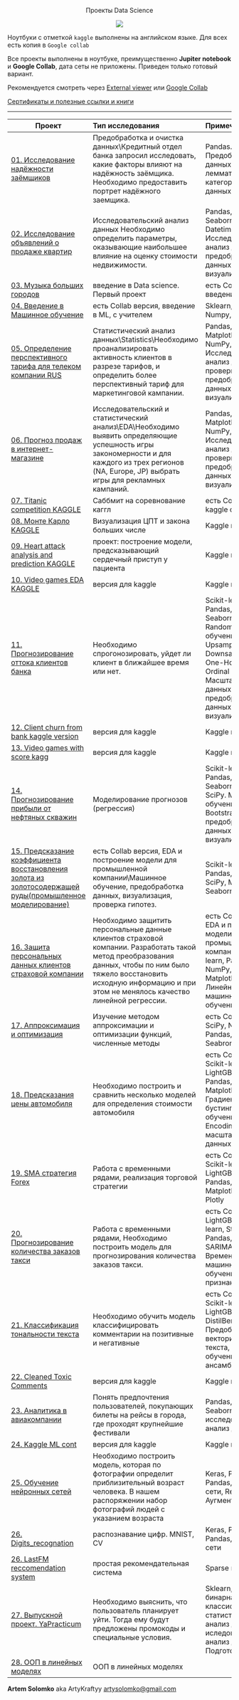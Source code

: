 <p align="center"> Проекты Data Science </p align="center">

<p align="center"><img src='https://i.ibb.co/M1LR7jn/1605470400.jpg'></p>

Ноутбуки с отметкой `kaggle` выполнены на английском языке. Для всех есть копия в `Google collab`


Все проекты выполнены в ноутбуке, преимущественно **Jupiter notebook** и **Google Collab**, дата сеты не приложены. 
Приведен только готовый вариант. 

Рекомендуется смотреть через [External viewer](https://nbviewer.jupyter.org/github/ArtyKrafty/Data_science_projects/tree/9d86c5514664c670c928edbb1eb0f857e62e4e5e/) или [Google Collab](https://colab.research.google.com/)


[Сертификаты и полезные ссылки и книги](https://github.com/ArtyKrafty/Kraftyy/tree/main/certificates)
__________________________________________________________________________________________________________________________

| **Проект** | **Тип исследования** | **Примечание** |
| -------------------- | :--------------------- |:---------------------------|
| [01. Исследование надёжности заёмщиков](https://github.com/ArtyKrafty/Kraftyy/tree/main/Borrowers) | Предобработка и очистка данных\Кредитный отдел банка запросил исследовать, какие факторы влияют на надёжность заёмщика. Необходимо предоставить портрет надёжного заемщика.| Pandas. Предобработка данных, лемматизация, категоризация данных.|
| [02. Исследование объявлений о продаже квартир](https://github.com/ArtyKrafty/Kraftyy/tree/main/real_state_eda) | Исследовательский анализ данных Необходимо определить параметры, оказывающие наибольшее влияние на оценку стоимости недвижимости. | Pandas, Matplotlib, Seaborn, NumPy, Datetime. Исследовательский анализ данных, предобработка данных, визуализация.|
| [03. Музыка больших городов](https://github.com/ArtyKrafty/Kraftyy/tree/main/first_training_music) | введение в Data science. Первый проект | есть Collab версия, введение в EDA|
| [04. Введение в Машинное обучение](https://github.com/ArtyKrafty/Kraftyy/tree/main/intro_ml) | есть Collab версия, введение в ML, с учителем|Sklearn, Pandas, Numpy, Seaborn|
| [05. Определение перспективного тарифа для телеком компании RUS](https://github.com/ArtyKrafty/Kraftyy/tree/main/Statistic_analyze)| Статистический анализ данных\\Statistics\\Необходимо проанализировать активность клиентов в разрезе тарифов, и определить более перспективный тариф для маркетинговой кампании.| Pandas, SciPy, Matplotlib, Seaborn, NumPy, Datetime. Исследовательский анализ данных, проверка гипотез, предобработка данных, визуализация.|
| [06. Прогноз продаж в интернет-магазине](https://github.com/ArtyKrafty/Kraftyy/tree/main/Games_EDA) | Исследовательский и статистический анализ\\EDA\\Необходимо выявить определяющие успешность игры закономерности и для каждого из трех регионов (NA, Europe, JP) выбрать игры для рекламных кампаний.| Pandas, SciPy, Matplotlib, Seaborn, NumPy, Datetime. Исследовательский анализ данных, проверка гипотез, предобработка данных, визуализация.|
| [07. Titanic competition KAGGLE](https://github.com/ArtyKrafty/Kraftyy/tree/main/Titanic)| Саббмит на соревнование каггл| есть Collab версия, kaggle compete|
| [08. Монте Карло KAGGLE](https://github.com/ArtyKrafty/Kraftyy/tree/main/monte_carlo_method)| Визуализация ЦПТ и закона больших числе|Kaggle notebook |
| [09. Heart attack analysis and prediction KAGGLE](https://github.com/ArtyKrafty/Kraftyy/tree/main/heart_attack_eda_and_pred) | проект: построение модели, предсказывающий сердечный приступ у пациента| Kaggle notebook|
| [10. Video games EDA KAGGLE](https://github.com/ArtyKrafty/Kraftyy/tree/main/Video_games_kaggle)| версия для kaggle|Kaggle notebook|
| [11. Прогнозирование оттока клиентов банка](https://github.com/ArtyKrafty/Kraftyy/tree/main/churn_clients_bank)|Необходимо спрогонозировать, уйдет ли клиент в ближайшее время или нет.| Scikit-learn, Pandas, Matplotlib, Seaborn, NumPy, Random. Машинное обучение, Upsampling, Downsampling, One-Hot Encoding, Ordinal Encoding, Масштабирование данных, предобработка данных, визуализация.|
| [12. Client churn from bank kaggle version](https://github.com/ArtyKrafty/Kraftyy/tree/main/Churn_bank_kaggle%20version)|версия для kaggle|Kaggle notebook|
| [13. Video games with score kagg](https://github.com/ArtyKrafty/Kraftyy/tree/main/video_games_with_score_%20kagg) |версия для kaggle|Kaggle notebook|
| [14. Прогнозирование прибыли от нефтяных скважин](https://github.com/ArtyKrafty/Kraftyy/tree/main/Oil_well_location)| Моделирование прогнозов (регрессия)| Scikit-learn, Pandas, Matplotlib, Seaborn, NumPy, SciPy. Машинное обучение, Bootstrap, предобработка данных, визуализация.|
| [15. Предсказание коэффициента восстановления золота из золотосодержащей руды(промышленное моделирование)](https://github.com/ArtyKrafty/Kraftyy/tree/main/Gold_prediction) | есть Collab версия, EDA и построение модели для промышленной компании\\Машинное обучение, предобработка данных, визуализация, проверка гипотез.|Scikit-learn, Pandas, NumPy, SciPy, Matplotlib, Seaborn|
| [16. Защита персональных данных клиентов страховой компании](https://github.com/ArtyKrafty/Kraftyy/tree/main/personal_data_protection)| Необходимо защитить персональные данные клиентов страховой компании. Разработать такой метод преобразования данных, чтобы по ним было тяжело восстановить исходную информацию и при этом не менялось качество линейной регрессии.| есть Collab версия, EDA и построение модели для промышленной компании\\Scikit-learn, Pandas, NumPy, Random, Matplotlib, Seaborn. Линейная алгебра, машинное обучение.|
| [17. Аппроксимация и оптимизация](https://github.com/ArtyKrafty/Kraftyy/tree/main/optimize)| Изучение методом аппроксимации и оптимизации функций, численные методы| есть Collab версия, SciPy, Numpy, Pandas, Matplotlib, Seabron|
| [18. Предсказания цены автомобиля](https://github.com/ArtyKrafty/Kraftyy/tree/main/auto_price_prediction)| Необходимо построить и сравнить несколько моделей для определения стоимости автомобиля| есть Collab версия, Scikit-learn, LightGBM, Catboost, Pandas, NumPy, Matplotlib, Seaborn. Градиентный бустинг, машинное обучение, Ordinal Encoding, масштабирование данных|
| [19. SMA стратегия Forex](https://github.com/ArtyKrafty/Kraftyy/tree/main/sma_trading_forex)| Работа с временными рядами, реализация торговой стратегии| есть Collab версия, Scikit-learn, LightGBM, Catboost, Pandas, NumPy, Matplotlib, Seaborn, Plotly|
| [20. Прогнозирование количества заказов такси](https://github.com/ArtyKrafty/Kraftyy/tree/main/time_series_taxi)| Работа с временными рядами, Необходимо построить модель для прогнозирования количества заказов такси.| есть Collab версия, LightGBM, Scikit-learn, Statsmodels, Pandas, ARIMA, SARIMA. Временные ряды, машинное обучение, создание признаков.|
| [21. Классификация тональности текста](https://github.com/ArtyKrafty/Data_science_projects/tree/main/toxic_comments_BERT)| Необходимо обучить модель классифицировать комментарии на позитивные и негативные| есть Collab версия, Scikit-learn, LightGBM, NLTK, re, DistilBert, Pandas. Предобработка и векторизация текста, машинное обучение, стеккинг, ансамбли|
| [22. Cleaned Toxic Comments](https://github.com/ArtyKrafty/Data_science_projects/tree/main/toxic_comments_kaggle)|версия для kaggle|Kaggle notebook|
| [23. Аналитика в авиакомпании](https://github.com/ArtyKrafty/Data_science_projects/blob/main/data_extraction_and_and_avia/avia_tickets.ipynb)|Понять предпочтения пользователей, покупающих билеты на рейсы в города, где проходят крупнейшие фестивали|Pandas, numpy, Seaborn, Folium, исследовательский анализ данных|
| [24. Kaggle ML cont](https://github.com/ArtyKrafty/Data_science_projects/tree/main/Kaggle_30ML_baseline)|версия для kaggle|Kaggle notebook|
| [25. Обучение нейронных сетей](https://github.com/ArtyKrafty/Data_science_projects/tree/main/neural_network)|Необходимо построить модель, которая по фотографии определит приблизительный возраст человека. В нашем распоряжении набор фотографий людей с указанием возраста|Keras, PIL, NumPy, Pandas, Нейронные сети, ResNet50, Аугментация|
| [26. Digits_recognation](https://github.com/ArtyKrafty/Data_science_projects/tree/main/Digits_recognation_CV)|распознавание цифр. MNIST, CV|Keras, PIL, NumPy, Pandas, Нейронные сети|
| [26. LastFM reccomendation system](https://github.com/ArtyKrafty/Data_science_projects/tree/main/kaggel_last_fm)|простая рекомендательная система|Sparse матрицы|
| [27. Выпускной проект. YaPracticum](https://github.com/ArtyKrafty/Data_science_projects/blob/main/Diploma_project/diploma_solomko_final.ipynb)|Необходимо выяснить, что пользователь планирует уйти. Тогда ему будут предложены промокоды и специальные условия.|Sklearn, Keras, бинарная классификация, статистический анализ данных и иследовательский анализ данных. Подготовка Pipeline|
| [28. OOП в линейных моделях](https://github.com/ArtyKrafty/Data_science_projects/tree/main/OOP_linear_models)|ООП в линейных моделях||





**Artem Solomko** aka ArtyKraftyy
artysolomko@gmail.com  





